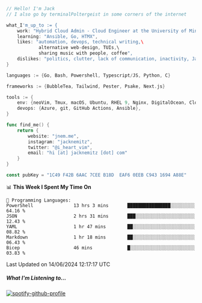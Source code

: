 ```go
// Hello! I'm Jack
// I also go by terminalPoltergeist in some corners of the internet

what_I'm_up_to := {
    work: "Hybrid Cloud Admin - Cloud Engineer at the University of Minnesota",
    learning: "Ansible, Go, HTMX",
    likes: "automation, devops, technical writing,\
            alternative web-design, TUIs,\
            sharing music with people, coffee",
    dislikes: "politics, clutter, lack of communication, inactivity, Java",
}

languages := {Go, Bash, Powershell, Typescript/JS, Python, C}

frameworks := {BubbleTea, Tailwind, Pester, Psake, Next.js}

tools := {
    env: {neoVim, Tmux, macOS, Ubuntu, RHEL 9, Nginx, DigitalOcean, Cloudflare},
    devops: {Azure, git, GitHub Actions, Ansible},
}

func find_me() {
    return {
        website: "jnem.me",
        instagram: "jacknemitz",
        twitter: "@i_heart_vim",
        email: "hi [at] jacknemitz [dot] com"
    }
}

const pubKey = "1C49 F42B 6AAC 7CEE B18D  EAF6 0EEB C943 1694 A88E"
```

<!--START_SECTION:waka-->
📊 **This Week I Spent My Time On** 

```text
💬 Programming Languages: 
PowerShell               13 hrs 3 mins       ████████████████░░░░░░░░░   64.16 % 
JSON                     2 hrs 31 mins       ███░░░░░░░░░░░░░░░░░░░░░░   12.43 % 
YAML                     1 hr 47 mins        ██░░░░░░░░░░░░░░░░░░░░░░░   08.82 % 
Markdown                 1 hr 18 mins        ██░░░░░░░░░░░░░░░░░░░░░░░   06.43 % 
Bicep                    46 mins             █░░░░░░░░░░░░░░░░░░░░░░░░   03.83 % 
```


 Last Updated on 14/06/2024 12:17:17 UTC
<!--END_SECTION:waka-->

##### What I'm Listening to...

[![spotify-github-profile](https://spotify-github-profile.vercel.app/api/view?uid=jack.nemitz&cover_image=true&show_offline=true&bar_color=53b14f&bar_color_cover=false&background_color=121212FF)](https://spotify-github-profile.vercel.app/api/view?uid=jack.nemitz&redirect=true)
